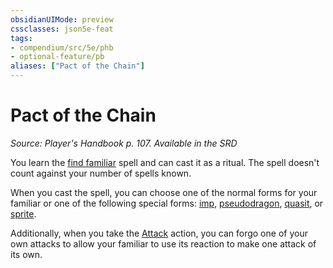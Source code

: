 ```yaml
---
obsidianUIMode: preview
cssclasses: json5e-feat
tags:
- compendium/src/5e/phb
- optional-feature/pb
aliases: ["Pact of the Chain"]
---
```

# Pact of the Chain
*Source: Player's Handbook p. 107. Available in the <span title='Systems Reference Document (5.1)'>SRD</span>*  

You learn the [find familiar](2-Mechanics/CLI/spells/find-familiar.md) spell and can cast it as a ritual. The spell doesn't count against your number of spells known.

When you cast the spell, you can choose one of the normal forms for your familiar or one of the following special forms: [imp](2-Mechanics/CLI/bestiary/fiend/imp.md), [pseudodragon](2-Mechanics/CLI/bestiary/dragon/pseudodragon.md), [quasit](2-Mechanics/CLI/bestiary/fiend/quasit.md), or [sprite](2-Mechanics/CLI/bestiary/fey/sprite.md).

Additionally, when you take the [Attack](2-Mechanics/CLI/rules/actions.md#Attack) action, you can forgo one of your own attacks to allow your familiar to use its reaction to make one attack of its own.